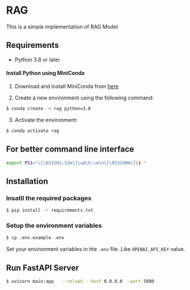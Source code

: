 # RAG

This is a simple implementation of RAG Model

## Requirements
- Python 3.8 or later

#### Install Python using MiniConda

1) Download and install MiniConda from [here](https://docs.anaconda.com/free/miniconda/#quick-command-line-install)

2) Create a new environment using the following command:
```bash
$ conda create -n rag python=3.8
```
3) Activate the environment:
```bash
$ conda activate rag
```

## For better command line interface
```bash
export PS1="\[\033[01;32m\]\u@\h:\w\n\[\033[00m\]\$ "
```

## Installation

### Insatll the required packages

```bash
$ pip install -r requirements.txt
```

### Setup the environment variables

```bash
$ cp .env.example .env
```

Set your environment variables in hte `.env` file. Like
`OPENAI_API_KEY` value.

## Run FastAPI Server

```bash
$ uvicorn main:app   --reload --host 0.0.0.0 --port 5000
```
